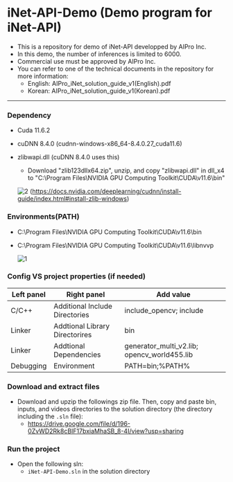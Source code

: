 # iNet-API-Demo (Demo program for iNet-API)

- This is a repository for demo of iNet-API developped by AIPro Inc.
- In this demo, the number of inferences is limited to 6000.
- Commercial use must be approved by AIPro Inc.
- You can refer to one of the technical documents in the repository for more information:
  + English: AIPro_iNet_solution_guide_v1(English).pdf
  + Korean: AIPro_iNet_solution_guide_v1(Korean).pdf
  
------------------

### **Dependency**

- Cuda 11.6.2
- cuDNN 8.4.0 (cudnn-windows-x86_64-8.4.0.27_cuda11.6)
- zlibwapi.dll (cuDNN 8.4.0 uses this)
  - Download "zlib123dllx64.zip", unzip, and copy "zlibwapi.dll" in dll_x4 to "C:\Program Files\NVIDIA GPU Computing Toolkit\CUDA\v11.6\bin"

   ![2](https://user-images.githubusercontent.com/35882715/168030331-0e727e1a-ee6a-4fe7-94d9-065334233622.jpg)
    (https://docs.nvidia.com/deeplearning/cudnn/install-guide/index.html#install-zlib-windows)

### **Environments(PATH)**

- C:\Program Files\NVIDIA GPU Computing Toolkit\CUDA\v11.6\bin
- C:\Program Files\NVIDIA GPU Computing Toolkit\CUDA\v11.6\libnvvp

     ![1](https://user-images.githubusercontent.com/35882715/168030273-6135cc5a-8a1d-4bda-baaf-6f11b7d8e5a7.jpg)


### **Config VS project properties (if needed)**

| Left panel | Right panel                    | Add value                                                                                                  |
| ---------- | ------------------------------ | ---------------------------------------------------------------------------------------------------------- |
| C/C++      | Additional Include Directories | include_opencv; include                                                          |
| Linker     | Addtional Library Directorires | bin
| Linker     | Addtional Dependencies         | generator_multi_v2.lib; opencv_world455.lib
| Debugging  | Environment                    | PATH=bin;%PATH%

### **Download and extract files**
- Download and upzip the followings zip file. Then, copy and paste bin, inputs, and videos directories to the solution directory (the directory including the `.sln` file):
  + https://drive.google.com/file/d/196-0ZvWD2Rk8cBIF17bxiaMhaSB_8-4I/view?usp=sharing

### **Run the project**

- Open the following sln:
  + `iNet-API-Demo.sln` in the solution directory
